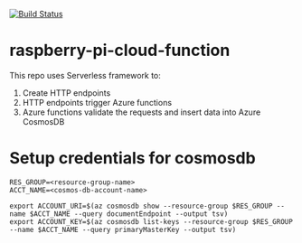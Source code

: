 [![Build Status](https://dev.azure.com/redhatraptor/redhatraptor/_apis/build/status/redhat-raptor.raspberry-pi-cloud-function?branchName=main)](https://dev.azure.com/redhatraptor/redhatraptor/_build/latest?definitionId=1&branchName=main)

# raspberry-pi-cloud-function

This repo uses Serverless framework to:
1. Create HTTP endpoints
1. HTTP endpoints trigger Azure functions
1. Azure functions validate the requests and insert data into Azure CosmosDB


# Setup credentials for cosmosdb
```
RES_GROUP=<resource-group-name>
ACCT_NAME=<cosmos-db-account-name>

export ACCOUNT_URI=$(az cosmosdb show --resource-group $RES_GROUP --name $ACCT_NAME --query documentEndpoint --output tsv)
export ACCOUNT_KEY=$(az cosmosdb list-keys --resource-group $RES_GROUP --name $ACCT_NAME --query primaryMasterKey --output tsv)
```